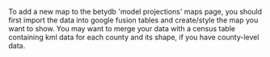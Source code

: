 To add a new map to the betydb 'model projections' maps page, you should first import the data into google fusion tables and create/style the map you want to show. You may want to merge your data with a census table containing kml data for each county and its shape, if you have county-level data.